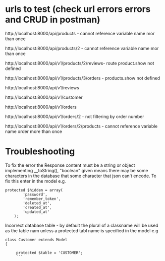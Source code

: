 urls to test (check url errors errors and CRUD in postman)
=============

http://localhost:8000/api/products - cannot reference variable name mor than once

http://localhost:8000/api/products/2 - cannot reference variable name mor than once

http://localhost:8000/api/v1/products/2/reviews- route product.show not defined

http://localhost:8000/api/v1/products/3/orders - products.show not defined

http://localhost:8000/api/v1/reviews

http://localhost:8000/api/v1/customer

http://localhost:8000/api/v1/orders

http://localhost:8000/api/v1/orders/2 - not filtering by order number

http://localhost:8000/api/v1/orders/2/products - cannot reference variable name order more than once

Troubleshooting
================

To fix the error the Response content must be a string or object implementing __toString(), "boolean" given means there may be some characters in 
the database that some character that json can't encode.  To fix this enter in the model e.g.

```
protected $hidden = array(
        'password',
        'remember_token',
        'deleted_at',
        'created_at',
        'updated_at'
	);
  ```
Incorrect database table - by default the plural of a classname will be used as the table nam unless a protected tabl name is specified in the model e.g

```
class Customer extends Model
{

	 protected $table = 'CUSTOMER';
	 ```

